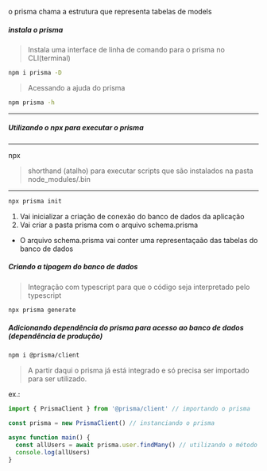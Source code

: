 o prisma chama a estrutura que representa tabelas de models

##### instala o prisma 

> Instala uma interface de linha de comando para o prisma no CLI(terminal)

```bash
npm i prisma -D
```

> Acessando a ajuda do prisma
```bash
npm prisma -h
```

---
##### Utilizando o npx para executar o prisma
***
npx
> shorthand (atalho) para executar scripts que são instalados na pasta node_modules/.bin
***

```bash
npx prisma init
```
1. Vai inicializar a criação de conexão do banco de dados da aplicação
2. Vai criar a pasta prisma com o arquivo schema.prisma
  - O arquivo schema.prisma vai conter uma representaçaão das tabelas do banco de dados

##### Criando a tipagem do banco de dados

> Integração com typescript para que o código seja interpretado pelo typescript

```bash
npx prisma generate
```

##### Adicionando dependência do prisma para acesso ao banco de dados (dependência de produção)

```bash
npm i @prisma/client
```

> A partir daqui o prisma já está integrado e só precisa ser importado para ser utilizado.

ex.:

```typescript
import { PrismaClient } from '@prisma/client' // importando o prisma

const prisma = new PrismaClient() // instanciando o prisma

async function main() {
  const allUsers = await prisma.user.findMany() // utilizando o método findMany para buscar todos os usuários
  console.log(allUsers)
}

